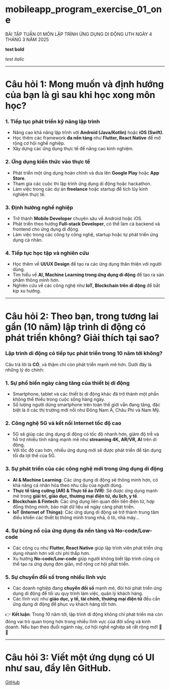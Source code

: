 # mobileapp_program_exercise_01_one
BÀI TẬP TUẦN 01 MÔN LẬP TRÌNH ỨNG DỤNG DI ĐỘNG UTH NGÀY 4 THÁNG 3 NĂM 2025

**test bold**

*test italic*

__________

# Câu hỏi 1: Mong muốn và định hướng của bạn là gì sau khi học xong môn học?

### 1. **Tiếp tục phát triển kỹ năng lập trình**  
- Nâng cao khả năng lập trình với **Android (Java/Kotlin)** hoặc **iOS (Swift)**.  
- Học thêm các framework **đa nền tảng** như **Flutter, React Native** để mở rộng cơ hội nghề nghiệp.  
- Xây dựng các ứng dụng thực tế để nâng cao kinh nghiệm.  

### 2. **Ứng dụng kiến thức vào thực tế**  
- Phát triển một ứng dụng hoàn chỉnh và đưa lên **Google Play** hoặc **App Store**.  
- Tham gia các cuộc thi lập trình ứng dụng di động hoặc hackathon.  
- Làm việc trong các dự án **freelance** hoặc startup để tích lũy kinh nghiệm thực tế.  

### 3. **Định hướng nghề nghiệp**  
- Trở thành **Mobile Developer** chuyên sâu về Android hoặc iOS.  
- Phát triển theo hướng **Full-stack Developer**, có thể làm cả backend và frontend cho ứng dụng di động.  
- Làm việc trong các công ty công nghệ, startup hoặc tự phát triển ứng dụng cá nhân.  

### 4. **Tiếp tục học tập và nghiên cứu**  
- Học thêm về **UI/UX Design** để tạo ra các ứng dụng thân thiện với người dùng.  
- Tìm hiểu về **AI, Machine Learning trong ứng dụng di động** để tạo ra sản phẩm thông minh hơn.  
- Nghiên cứu về các công nghệ như **IoT, Blockchain trên di động** để bắt kịp xu hướng.  

__________

# Câu hỏi 2: Theo bạn, trong tương lai gần (10 năm) lập trình di động có phát triển không? Giải thích tại sao?

### **Lập trình di động có tiếp tục phát triển trong 10 năm tới không?**  

Câu trả lời là **CÓ**, và thậm chí còn phát triển mạnh mẽ hơn. Dưới đây là những lý do chính:  

### **1. Sự phổ biến ngày càng tăng của thiết bị di động**  
- Smartphone, tablet và các thiết bị di động khác đã trở thành một phần không thể thiếu trong cuộc sống hàng ngày.  
- Số lượng người dùng smartphone trên toàn thế giới vẫn đang tăng, đặc biệt là ở các thị trường mới nổi như Đông Nam Á, Châu Phi và Nam Mỹ.  

### **2. Công nghệ 5G và kết nối Internet tốc độ cao**  
- 5G sẽ giúp các ứng dụng di động có tốc độ nhanh hơn, giảm độ trễ và hỗ trợ nhiều tính năng mạnh mẽ như **streaming 4K, AR/VR, AI** trên di động.  
- Với tốc độ cao hơn, nhiều ứng dụng mới sẽ được phát triển để tận dụng tối đa lợi thế của 5G.  

### **3. Sự phát triển của các công nghệ mới trong ứng dụng di động**  
- **AI & Machine Learning**: Các ứng dụng di động sẽ thông minh hơn, có khả năng cá nhân hóa theo nhu cầu của người dùng.  
- **Thực tế tăng cường (AR) & Thực tế ảo (VR)**: Sẽ được ứng dụng mạnh mẽ trong **giải trí, giáo dục, thương mại điện tử, du lịch, y tế**.  
- **Blockchain & Fintech**: Các ứng dụng liên quan đến tiền điện tử, hợp đồng thông minh, bảo mật dữ liệu sẽ ngày càng phát triển.  
- **IoT (Internet of Things)**: Các ứng dụng di động sẽ trở thành trung tâm điều khiển các thiết bị thông minh trong nhà, ô tô, nhà máy...  

### **4. Sự bùng nổ của ứng dụng đa nền tảng và No-code/Low-code**  
- Các công cụ như **Flutter, React Native** giúp lập trình viên phát triển ứng dụng nhanh hơn với chi phí thấp hơn.  
- Xu hướng **No-code/Low-code** giúp người không biết lập trình cũng có thể tạo ra ứng dụng đơn giản, mở rộng cơ hội phát triển.  

### **5. Sự chuyển đổi số trong nhiều lĩnh vực**  
- Các doanh nghiệp đang **chuyển đổi số** mạnh mẽ, đòi hỏi phát triển ứng dụng di động để tối ưu quy trình làm việc, quản lý khách hàng.  
- Các lĩnh vực như **giáo dục, y tế, tài chính, thương mại điện tử** đều cần ứng dụng di động để phục vụ khách hàng tốt hơn.  

👉 **Kết luận**: Trong 10 năm tới, lập trình di động không chỉ phát triển mà còn đóng vai trò quan trọng hơn trong nhiều lĩnh vực của đời sống và kinh doanh. Nếu bạn theo đuổi ngành này, cơ hội nghề nghiệp sẽ rất rộng mở! 🚀📱

__________

# Câu hỏi 3: Viết một ứng dụng có UI như sau, đẩy lên GitHub.

[GitHub](https://github.com "Go to GitHub")

